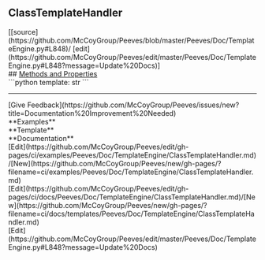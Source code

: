## <a id="Peeves.Doc.TemplateEngine.ClassTemplateHandler">ClassTemplateHandler</a> 

<div class="docs-source-link" markdown="1">
[[source](https://github.com/McCoyGroup/Peeves/blob/master/Peeves/Doc/TemplateEngine.py#L848)/
[edit](https://github.com/McCoyGroup/Peeves/edit/master/Peeves/Doc/TemplateEngine.py#L848?message=Update%20Docs)]
</div>









<div class="collapsible-section">
 <div class="collapsible-section collapsible-section-header" markdown="1">
## <a class="collapse-link" data-toggle="collapse" href="#methods" markdown="1"> Methods and Properties</a> <a class="float-right" data-toggle="collapse" href="#methods"><i class="fa fa-chevron-down"></i></a>
 </div>
 <div class="collapsible-section collapsible-section-body collapse " id="methods" markdown="1">
 ```python
template: str
```

 </div>
</div>











---


<div markdown="1" class="text-secondary fs-3">
<div class="container">
  <div class="row">
   <div class="col" markdown="1">
[Give Feedback](https://github.com/McCoyGroup/Peeves/issues/new?title=Documentation%20Improvement%20Needed)   
</div>
   <div class="col" markdown="1">
   
</div>
   <div class="col" markdown="1">
   
</div>
   <div class="col" markdown="1">
   
</div>
   <div class="col" markdown="1">
   
</div>
   <div class="col" markdown="1">
   
</div>
</div>
  <div class="row">
   <div class="col" markdown="1">
**Examples**   
</div>
   <div class="col" markdown="1">
**Template**   
</div>
   <div class="col" markdown="1">
**Documentation**   
</div>
</div>
  <div class="row">
   <div class="col" markdown="1">
[Edit](https://github.com/McCoyGroup/Peeves/edit/gh-pages/ci/examples/Peeves/Doc/TemplateEngine/ClassTemplateHandler.md)/[New](https://github.com/McCoyGroup/Peeves/new/gh-pages/?filename=ci/examples/Peeves/Doc/TemplateEngine/ClassTemplateHandler.md)   
</div>
   <div class="col" markdown="1">
[Edit](https://github.com/McCoyGroup/Peeves/edit/gh-pages/ci/docs/Peeves/Doc/TemplateEngine/ClassTemplateHandler.md)/[New](https://github.com/McCoyGroup/Peeves/new/gh-pages/?filename=ci/docs/templates/Peeves/Doc/TemplateEngine/ClassTemplateHandler.md)   
</div>
   <div class="col" markdown="1">
[Edit](https://github.com/McCoyGroup/Peeves/edit/master/Peeves/Doc/TemplateEngine.py#L848?message=Update%20Docs)   
</div>
</div>
</div>
</div>